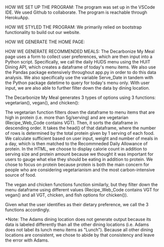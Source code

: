 HOW WE SET UP THE PROGRAM: The program was set up in the VSCode IDE. We used Github to collaborate. The program is reachable through HerokuApp.

HOW WE STYLED THE PROGRAM: We primarily relied on bootstrap functionality to build out our website.


HOW WE GENERATE THE HOME PAGE:


HOW WE GENERATE RECOMMENDED MEALS: 
The Decarbonize My Meal page uses a form to collect user preferences, which are then input into a Python script. Specifically, we call the daily HUDS menu using the HUIT Dining API, which creates a dataframe of today's menu items. We also use the Pandas package extensively throughout app.py in order to do this data analysis. We also specifically use the variable Serve_Date in tandem with the Python package datetime to query for today's menu only. With user input, we are also able to further filter down the data by dining location.

The Decarbonize My Meal generates 3 types of options using 3 functions: vegetarian(), vegan(), and chicken():

The vegetarian function filters down the dataframe to menu items that are high in protein (i.e. more than 5g/serving) and are vegetarian (Recipe_Web_Code contains VGT). Then, it sorts the dataframe in descending order. It takes the head() of that dataframe, where the number of rows is determined by the total protein given by 1 serving of each food. We calculate sufficient based on user input, weight and number of meals in a day, which is then matched to the Recommneded Daily Allowance of protein. In the HTML, we choose to display calorie count in addition to serving size and protein amount because we thought it was important for users to gauge what else they should be eating in addition to protein. We chose to focus on protein because protein is both the main concern for people who are considering vegetarianism and the most carbon-intensive source of food.

The vegan and chicken functions function similarly, but they filter down the menu dataframe using different values (Recipe_Web_Code contains VGT for vegan() and all VGT, chicken, and fish options for chicken()).

Given what the user identifies as their dietary preference, we call the 3 functions accordingly.

*Note: The Adams dining location does not generate output because its data is labeled differently than all the other dining locations (i.e. Adams does not label its lunch menu items as "Lunch"). Because all other dining locations are consistent, we chose to abide by that consistency and leave the error with Adams.